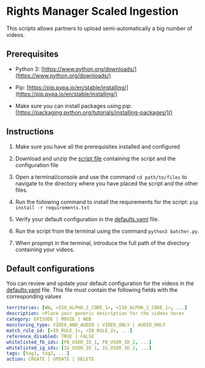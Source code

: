 # Rights Manager Scaled Ingestion

This scripts allows partners to upload semi-automatically a big number of videos.

## Prerequisites

- Python 3: [https://www.python.org/downloads/](https://www.python.org/downloads/)

- Pip: [https://pip.pypa.io/en/stable/installing/](https://pip.pypa.io/en/stable/installing/)

- Make sure you can install packages using pip:  [https://packaging.python.org/tutorials/installing-packages/]()

## Instructions

1. Make sure you have all the prerequisites installed and configured

2. Download and unzip the [script file](script.zip) containing the script and the configuration file

3. Open a terminal/console and use the command `cd path/to/files` to navigate to the directory where you have placed the script and the other files.

4. Run the following command to install the requirements for the script: `pip install -r requirements.txt`

5. Verify your default configuration in the [defaults.yaml](defaults.yaml) file.

6. Run the script from the terminal using the command `python3 batcher.py`.

7. When propmpt in the terminal, introduce the full path of the directory containing your videos.


## Default configurations

You can review and update your default configuration for the videos in the [defaults.yaml](defaults.yaml) file. This file must contain the following fields with the corresponding values

```YAML
territories: [WW, <ISO_ALPHA_2_CODE_1>, <ISO_ALPHA_2_CODE_1>, ...]
description: <Place your generic description for the videos here>
category: EPISODE | MOVIE | WEB
monitoring_type: VIDEO_AND_AUDIO | VIDEO_ONLY | AUDIO_ONLY
match_rule_id: [<ID_RULE_1>, <ID_RULE_2>, ...]
reference_disabled: TRUE | FALSE
whitelisted_fb_ids: [FB_USER_ID_1, FB_USER_ID_2, ...]
whitelisted_ig_ids: [IG_USER_ID_1, IG_USER_ID_2, ...]
tags: [tag1, tag2, ...]
action: CREATE | UPDATE | DELETE
```
